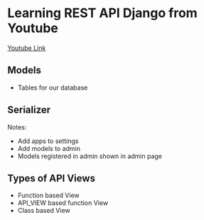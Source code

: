 # Learning REST API Django from Youtube  

[Youtube Link](https://www.youtube.com/watch?v=B38aDwUpcFc "Youtube link")  

## Models  

- Tables for our database  

## Serializer  

Notes:

- Add apps to settings
- Add models to admin
- Models registered in admin shown in admin page

## Types of API Views  

- Function based  View
- API_VIEW based function View
- Class based View

